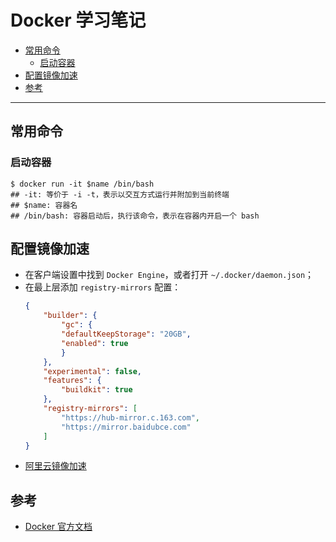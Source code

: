 Docker 学习笔记
===

- [常用命令](#常用命令)
    - [启动容器](#启动容器)
- [配置镜像加速](#配置镜像加速)
- [参考](#参考)

---

## 常用命令

### 启动容器
```shell
$ docker run -it $name /bin/bash
## -it: 等价于 -i -t，表示以交互方式运行并附加到当前终端
## $name: 容器名
## /bin/bash: 容器启动后，执行该命令，表示在容器内开启一个 bash
```


## 配置镜像加速
- 在客户端设置中找到 `Docker Engine`，或者打开 `~/.docker/daemon.json`；
- 在最上层添加 `registry-mirrors` 配置：
    ```json
    {
        "builder": {
            "gc": {
            "defaultKeepStorage": "20GB",
            "enabled": true
            }
        },
        "experimental": false,
        "features": {
            "buildkit": true
        },
        "registry-mirrors": [
            "https://hub-mirror.c.163.com",
            "https://mirror.baidubce.com"
        ]
    }
    ```
- [阿里云镜像加速](https://cr.console.aliyun.com/cn-hangzhou/instances/mirrors)


## 参考
- [Docker 官方文档](https://docs.docker.com/)